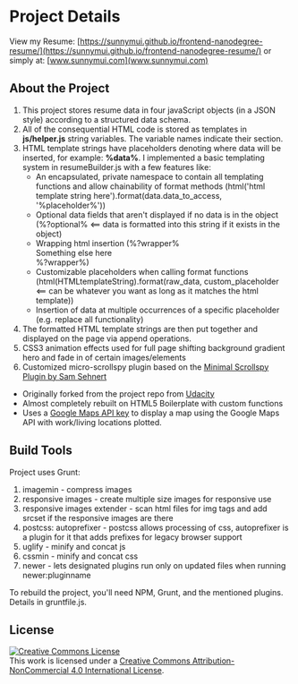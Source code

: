 # Project Details

View my Resume:
[https://sunnymui.github.io/frontend-nanodegree-resume/](https://sunnymui.github.io/frontend-nanodegree-resume/)
or simply at:
[www.sunnymui.com](www.sunnymui.com)

## About the Project

1. This project stores resume data in four javaScript objects (in a JSON style) according to a structured data schema.
2. All of the consequential HTML code is stored as templates in **js/helper.js** string variables. The variable names indicate their section.
3. HTML template strings have placeholders denoting where data will be inserted, for example: **%data%**. I implemented a basic templating system in resumeBuilder.js with a few features like:
    * An encapsulated, private namespace to contain all templating functions and allow chainability of format methods (html('<html>html template string here</html>').format(data.data_to_access, '%placeholder%'))
    * Optional data fields that aren't displayed if no data is in the object (%?optional% <== data is formatted into this string if it exists in the object)
    * Wrapping html insertion (%?wrapper% <div>Something else here</div> %?wrapper%)
    * Customizable placeholders when calling format functions (html(HTMLtemplateString).format(raw_data, custom_placeholder <== can be whatever you want as long as it matches the html template))
    * Insertion of data at multiple occurrences of a specific placeholder (e.g. replace all functionality)
4. The formatted HTML template strings are then put together and displayed on the page via append operations.
5. CSS3 animation effects used for full page shifting background gradient hero and fade in of certain images/elements
6. Customized micro-scrollspy plugin based on the [Minimal Scrollspy Plugin by Sam Sehnert](https://jsfiddle.net/mekwall/up4nu/)

* Originally forked from the project repo from [Udacity](https://github.com/udacity/frontend-nanodegree-resume)
* Almost completely rebuilt on HTML5 Boilerplate with custom functions
* Uses a [Google Maps API key](https://developers.google.com/maps/documentation/javascript/get-api-key) to display a map using the Google Maps API with work/living locations plotted.

## Build Tools

Project uses Grunt:

  1. imagemin - compress images
  2. responsive images - create multiple size images for responsive use
  3. responsive images extender - scan html files for img tags and add srcset if the responsive images are there
  4. postcss: autoprefixer - postcss allows processing of css, autoprefixer is a plugin for it that adds prefixes for legacy browser support
  5. uglify - minify and concat js
  6. cssmin - minify and concat css
  7. newer - lets designated plugins run only on updated files when running newer:pluginname
  
To rebuild the project, you'll need NPM, Grunt, and the mentioned plugins. Details in gruntfile.js.  

## License

<a rel="license" href="http://creativecommons.org/licenses/by-nc/4.0/"><img alt="Creative Commons License" style="border-width:0" src="https://i.creativecommons.org/l/by-nc/4.0/88x31.png" /></a><br />This work is licensed under a <a rel="license" href="http://creativecommons.org/licenses/by-nc/4.0/">Creative Commons Attribution-NonCommercial 4.0 International License</a>.

